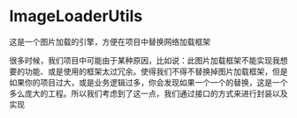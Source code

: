 # ImageLoaderUtils
这是一个图片加载的引擎，方便在项目中替换网络加载框架

很多时候，我们项目中可能由于某种原因，比如说：此图片加载框架不能实现我想要的功能、或是使用的框架太过冗余。使得我们不得不替换掉图片加载框架，但是如果你的项目过大，或是业务逻辑过多，你会发现如果一个一个的替换，这是一个多么庞大的工程。所以我们考虑到了这一点，我们通过接口的方式来进行封装以及实现
